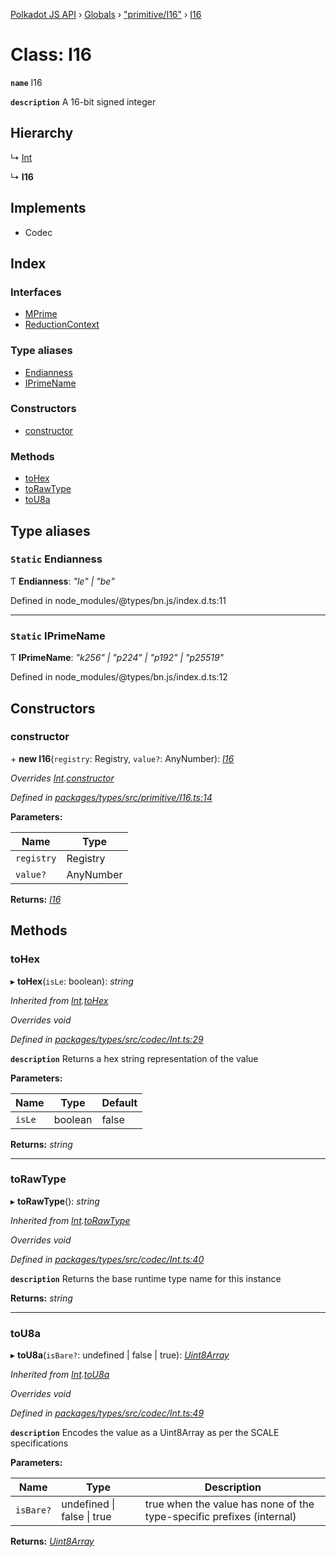 [Polkadot JS API](../README.md) › [Globals](../globals.md) › ["primitive/I16"](../modules/_primitive_i16_.md) › [I16](_primitive_i16_.i16.md)

# Class: I16

**`name`** I16

**`description`** 
A 16-bit signed integer

## Hierarchy

  ↳ [Int](_codec_int_.int.md)

  ↳ **I16**

## Implements

* Codec

## Index

### Interfaces

* [MPrime](../interfaces/_primitive_i16_.i16.mprime.md)
* [ReductionContext](../interfaces/_primitive_i16_.i16.reductioncontext.md)

### Type aliases

* [Endianness](_primitive_i16_.i16.md#static-endianness)
* [IPrimeName](_primitive_i16_.i16.md#static-iprimename)

### Constructors

* [constructor](_primitive_i16_.i16.md#constructor)

### Methods

* [toHex](_primitive_i16_.i16.md#tohex)
* [toRawType](_primitive_i16_.i16.md#torawtype)
* [toU8a](_primitive_i16_.i16.md#tou8a)

## Type aliases

### `Static` Endianness

Ƭ **Endianness**: *"le" | "be"*

Defined in node_modules/@types/bn.js/index.d.ts:11

___

### `Static` IPrimeName

Ƭ **IPrimeName**: *"k256" | "p224" | "p192" | "p25519"*

Defined in node_modules/@types/bn.js/index.d.ts:12

## Constructors

###  constructor

\+ **new I16**(`registry`: Registry, `value?`: AnyNumber): *[I16](_primitive_i16_.i16.md)*

*Overrides [Int](_codec_int_.int.md).[constructor](_codec_int_.int.md#constructor)*

*Defined in [packages/types/src/primitive/I16.ts:14](https://github.com/polkadot-js/api/blob/5e0c0ba91a/packages/types/src/primitive/I16.ts#L14)*

**Parameters:**

Name | Type |
------ | ------ |
`registry` | Registry |
`value?` | AnyNumber |

**Returns:** *[I16](_primitive_i16_.i16.md)*

## Methods

###  toHex

▸ **toHex**(`isLe`: boolean): *string*

*Inherited from [Int](_codec_int_.int.md).[toHex](_codec_int_.int.md#tohex)*

*Overrides void*

*Defined in [packages/types/src/codec/Int.ts:29](https://github.com/polkadot-js/api/blob/5e0c0ba91a/packages/types/src/codec/Int.ts#L29)*

**`description`** Returns a hex string representation of the value

**Parameters:**

Name | Type | Default |
------ | ------ | ------ |
`isLe` | boolean | false |

**Returns:** *string*

___

###  toRawType

▸ **toRawType**(): *string*

*Inherited from [Int](_codec_int_.int.md).[toRawType](_codec_int_.int.md#torawtype)*

*Overrides void*

*Defined in [packages/types/src/codec/Int.ts:40](https://github.com/polkadot-js/api/blob/5e0c0ba91a/packages/types/src/codec/Int.ts#L40)*

**`description`** Returns the base runtime type name for this instance

**Returns:** *string*

___

###  toU8a

▸ **toU8a**(`isBare?`: undefined | false | true): *[Uint8Array](_codec_raw_.raw.md#static-uint8array)*

*Inherited from [Int](_codec_int_.int.md).[toU8a](_codec_int_.int.md#tou8a)*

*Overrides void*

*Defined in [packages/types/src/codec/Int.ts:49](https://github.com/polkadot-js/api/blob/5e0c0ba91a/packages/types/src/codec/Int.ts#L49)*

**`description`** Encodes the value as a Uint8Array as per the SCALE specifications

**Parameters:**

Name | Type | Description |
------ | ------ | ------ |
`isBare?` | undefined &#124; false &#124; true | true when the value has none of the type-specific prefixes (internal)  |

**Returns:** *[Uint8Array](_codec_raw_.raw.md#static-uint8array)*

